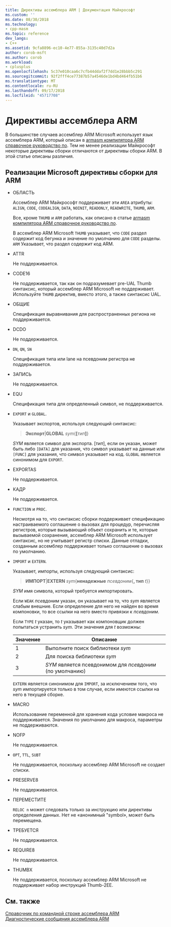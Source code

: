 ```yaml
---
title: Директивы ассемблера ARM | Документация Майкрософт
ms.custom: ''
ms.date: 08/30/2018
ms.technology:
- cpp-masm
ms.topic: reference
dev_langs:
- C++
ms.assetid: 9cfa8896-ec10-4e77-855a-3135c40d7d2a
author: corob-msft
ms.author: corob
ms.workload:
- cplusplus
ms.openlocfilehash: 5c37e010caa6c7cfb44ddaf2f7dd1e28bbb5c291
ms.sourcegitcommit: 92f2fff4ce77387b57a4546de1bd4bd464fb51b6
ms.translationtype: MT
ms.contentlocale: ru-RU
ms.lasthandoff: 09/17/2018
ms.locfileid: "45717708"
---
```

# <a name="arm-assembler-directives"></a>Директивы ассемблера ARM

В большинстве случаев ассемблер ARM Microsoft использует язык ассемблера ARM, который описан в [armasm компилятора ARM справочное руководство по](http://infocenter.arm.com/help/topic/com.arm.doc.dui0802b/index.html). Тем не менее реализации Майкрософт некоторые директивы сборки отличаются от директивы сборки ARM. В этой статье описаны различия.

## <a name="microsoft-implementations-of-arm-assembly-directives"></a>Реализации Microsoft директивы сборки для ARM

- ОБЛАСТЬ

   Ассемблер ARM Майкрософт поддерживает эти `AREA` атрибуты: `ALIGN`, `CODE`, `CODEALIGN`, `DATA`, `NOINIT`, `READONLY`, `READWRITE`, `THUMB`, `ARM`.

   Все, кроме `THUMB` и `ARM` работать, как описано в статье [armasm компилятора ARM справочное руководство по](http://infocenter.arm.com/help/topic/com.arm.doc.dui0802b/index.html).

   В ассемблер ARM Microsoft `THUMB` указывает, что `CODE` раздел содержит код бегунка и значение по умолчанию для `CODE` разделы.  `ARM` Указывает, что раздел содержит код ARM.

- ATTR

   Не поддерживается.

- CODE16

   Не поддерживается, так как он подразумевает pre-UAL Thumb синтаксис, который ассемблер ARM Microsoft не поддерживает.  Используйте `THUMB` директив, вместо этого, а также синтаксис UAL.

- ОБЩИЕ

   Спецификация выравнивания для распространенных региона не поддерживается.

- DCDO

   Не поддерживается.

- `DN`, `QN`, `SN`

   Спецификация типа или lane на псевдоним регистра не поддерживается.

- ЗАПИСЬ

   Не поддерживается.

- EQU

   Спецификация типа для определенный символ, не поддерживается.

- `EXPORT` и `GLOBAL`.

   Указывает экспортов, используя следующий синтаксис:

   > **Экспорт**|**GLOBAL** <em>sym</em>{**[**<em>тип</em>**]**}

   *SYM* является символ для экспорта.  [*тип*], если он указан, может быть либо `[DATA]` для указания, что символ указывает на данные или `[FUNC]` для указания, что символ указывает на код. `GLOBAL` является синонимом для `EXPORT`.

- EXPORTAS

   Не поддерживается.

- КАДР

   Не поддерживается.

- `FUNCTION` и `PROC`.

   Несмотря на то, что синтаксис сборки поддерживает спецификацию настраиваемого соглашение о вызовах для процедур, перечисляя регистров, которые вызывающий объект сохранить и те, которые вызываемой сохранения, ассемблер ARM Microsoft использует синтаксис, но не учитывает регистр списки.  Данные отладки, созданным ассемблер поддерживает только соглашение о вызовах по умолчанию.

- `IMPORT` и `EXTERN`.

   Указывает, импорты, используя следующий синтаксис:

   > **ИМПОРТ**|**EXTERN** *sym*{**ненадежные** *псевдоним*{**, тип** *t*}}

   *SYM* имя символа, который требуется импортировать.

   Если `WEAK` *псевдоним* указан, он указывает на то, что *sym* является слабым внешние. Если определение для него не найден во время компоновки, то все ссылки на него вместо привязки к *псевдоним*.

   Если `TYPE` *t* указан, то *t* указывает как компоновщик должен попытаться устранить *sym*.  Эти значения для *t* возможны:

   |Значение|Описание|
   |-|-|
   |1|Выполните поиск библиотеки *sym*|
   |2|Для поиска библиотеки *sym*|
   |3|*SYM* является псевдонимом для *псевдоним* (по умолчанию)|

   `EXTERN` является синонимом для `IMPORT`, за исключением того, что *sym* импортируется только в том случае, если имеются ссылки на него в текущей сборке.

- MACRO

   Использование переменной для хранения кода условие макроса не поддерживается. Значения по умолчанию для макроса, параметры не поддерживаются.

- NOFP

   Не поддерживается.

- `OPT`, `TTL`, `SUBT`

   Не поддерживается, поскольку ассемблер ARM Microsoft не создает списки.

- PRESERVE8

   Не поддерживается.

- ПЕРЕМЕСТИТЕ

   `RELOC n` может следовать только за инструкцию или директивы определения данных. Нет не «анонимный "symbol», может быть перемещена.

- ТРЕБУЕТСЯ

   Не поддерживается.

- REQUIRE8

   Не поддерживается.

- THUMBX

   Не поддерживается, поскольку ассемблер ARM Microsoft не поддерживает набор инструкций Thumb-2EE.

## <a name="see-also"></a>См. также

[Справочник по командной строке ассемблера ARM](../../assembler/arm/arm-assembler-command-line-reference.md)<br/>
[Диагностические сообщения ассемблера ARM](../../assembler/arm/arm-assembler-diagnostic-messages.md)<br/>
